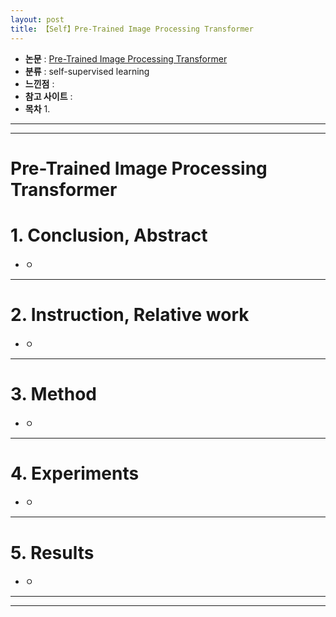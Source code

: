```yaml
---
layout: post
title: 【Self】Pre-Trained Image Processing Transformer
---
```


- **논문** : [Pre-Trained Image Processing Transformer](https://arxiv.org/abs/2012.00364)
- **분류** : self-supervised learning
- **느낀점** : 
- **참고 사이트** : 
- **목차**
  1. 



---

---

# Pre-Trained Image Processing Transformer

# 1. Conclusion, Abstract

- ㅇ



---

# 2. Instruction, Relative work

- ㅇ



---

# 3. Method

- ㅇ



---

# 4. Experiments

- ㅇ



---

# 5. Results

- ㅇ



---

---




